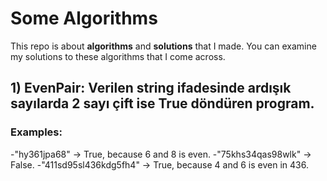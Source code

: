 # **Some Algorithms**
This repo is about **algorithms** and **solutions** that I made. You can examine my solutions to these algorithms that I come across.

## 1) **EvenPair:** Verilen string ifadesinde ardışık sayılarda 2 sayı çift ise True döndüren program.
### **Examples**: 
-"hy361jpa68" -> True, because 6 and 8 is even.
-"75khs34qas98wlk" -> False.
-"411sd95sl436kdg5fh4" -> True,  because 4 and 6 is even in 436.


